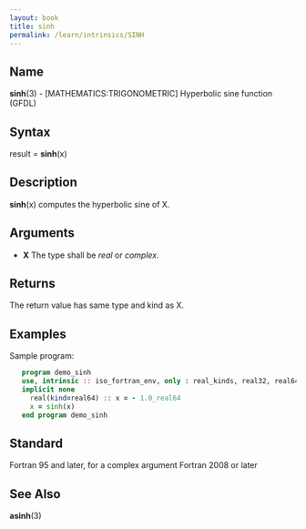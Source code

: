```yaml
---
layout: book
title: sinh
permalink: /learn/intrinsics/SINH
---
```

## __Name__

__sinh__(3) - \[MATHEMATICS:TRIGONOMETRIC\] Hyperbolic sine function
(GFDL)

## __Syntax__

result = __sinh__(x)

## __Description__

__sinh__(x) computes the hyperbolic sine of X.

## __Arguments__

  - __X__
    The type shall be _real_ or _complex_.

## __Returns__

The return value has same type and kind as X.

## __Examples__

Sample program:

```fortran
   program demo_sinh
   use, intrinsic :: iso_fortran_env, only : real_kinds, real32, real64, real128
   implicit none
     real(kind=real64) :: x = - 1.0_real64
     x = sinh(x)
   end program demo_sinh
```

## __Standard__

Fortran 95 and later, for a complex argument Fortran 2008 or later

## __See Also__

__asinh__(3)
